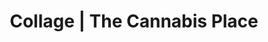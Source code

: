 ---
title: "Collage | The Cannabis Place"
url: /calgary/collage-the-cannabis-place/
shop: cannabis
---